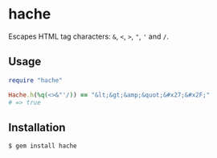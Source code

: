 hache
=====

Escapes HTML tag characters: `&`, `<`, `>`, `"`, `'` and `/`.

Usage
-----

```ruby
require "hache"

Hache.h(%q(<>&"'/)) == "&lt;&gt;&amp;&quot;&#x27;&#x2F;"
# => true
```

Installation
------------

```bash
$ gem install hache
```
